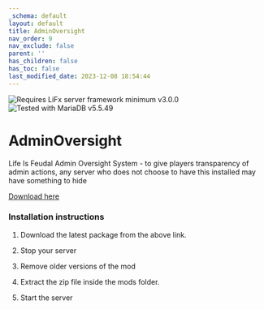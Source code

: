```yaml
---
_schema: default
layout: default
title: AdminOversight
nav_order: 9
nav_exclude: false
parent: ''
has_children: false
has_toc: false
last_modified_date: 2023-12-08 18:54:44
---
```

![](https://img.shields.io/badge/LiFx%20Server%20-%3Ev3.0.0-green "Requires LiFx server framework minimum v3.0.0")![](https://img.shields.io/badge/MariaDB%20-%3Ev5.5.49-green "Tested with MariaDB v5.5.49")

# AdminOversight


Life Is Feudal Admin Oversight System - to give players transparency of admin actions, any server who does not choose to have this installed may have something to hide

[Download here](https://github.com/LiF-x/AdminOversight/releases/latest)

### Installation instructions

1. Download the latest package from the above link.

2. Stop your server

3. Remove older versions of the mod

4. Extract the zip file inside the mods folder.

5. Start the server
